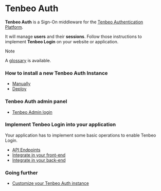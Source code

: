 
# Tenbeo Auth

**Tenbeo Auth** is a Sign-On middleware for the [Tenbeo Authentication Platform](https://tenbeo.ai).

It will manage **users** and their **sessions**. Follow those instructions to implement **Tenbeo Login** on your website or application.

> [!NOTE]
> A [glossary](./doc/00.glossary.md) is available.


### How to install a new Tenbeo Auth Instance

[//]: # (- [With docker]&#40;./doc/01a.setup-with-docker.md&#41;)
- [Manually](./doc/01b.setup-manually.md)
- [Deploy](./doc/01c.setup-deploy.md)

### Tenbeo Auth admin panel
- [Tenbeo Admin login](./doc/02a.tenbeo-admin.md)

[//]: # (- [Tenbeo Applications]&#40;./doc/02b.tenbeo-applications.md&#41;)
[//]: # (- [Tenbeo Users]&#40;./doc/02c.tenbeo-users.md&#41;)

### Implement Tenbeo Login into your application

Your application has to implement some basic operations to enable Tenbeo Login.

- [API Endpoints](./doc/03a.api-endpoints.md)
- [Integrate in your front-end](./doc/03c.api-front.md)
- [Integrate in your back-end](./doc/03b.api-back.md)


### Going further

- [Customize your Tenbeo Auth instance](./doc/04.customize.md)

